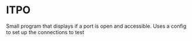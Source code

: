 # ITPO
Small program that displays if a port is open and accessible. Uses a config to set up the connections to test
